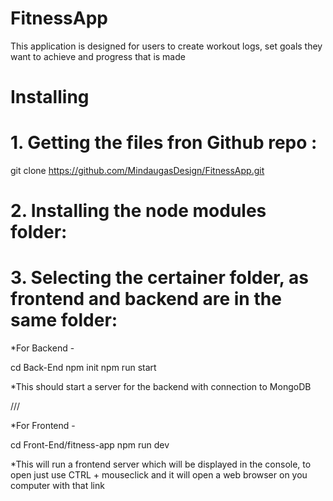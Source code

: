 # FitnessApp

This application is designed for users to create workout logs, set goals they want to achieve and progress that is made

# Installing

# 1. Getting the files fron Github repo :

git clone https://github.com/MindaugasDesign/FitnessApp.git

# 2. Installing the node modules folder:

# 3. Selecting the certainer folder, as frontend and backend are in the same folder:

\*For Backend -

cd Back-End
npm init
npm run start

\*This should start a server for the backend with connection to MongoDB

///

\*For Frontend -

cd Front-End/fitness-app
npm run dev

\*This will run a frontend server which will be displayed in the console, to open just use CTRL + mouseclick and it will open a web browser on you computer with that link
